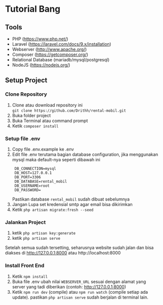 # Tutorial Bang

## Tools

- PHP (https://www.php.net/)
- Laravel (https://laravel.com/docs/9.x/installation)
- Webserver (http://www.apache.org/)
- Composer (https://getcomposer.org/)
- Relational Database (mariadb/mysql/postgresql)
- NodeJS (https://nodejs.org/)

## Setup Project

### Clone Repository

1. Clone atau download repository ini  
   `git clone https://github.com/Drithh/rental-mobil.git`
2. Buka folder project
3. Buka Terminal atau command prompt
4. Ketik `composer install`

### Setup file .env

1. Copy file .env.example ke .env
2. Edit file .env terutama bagian database configuration, jika menggunakan mysql maka default-nya seperti dibawah ini
   ```
    DB_CONNECTION=mysql
    DB_HOST=127.0.0.1
    DB_PORT=3306
    DB_DATABASE=rental_mobil
    DB_USERNAME=root
    DB_PASSWORD=
   ```
   Pastikan database `rental_mobil` sudah dibuat sebelumnya
3. Jangan Lupa set kredensial smtp agar email bisa dikirimkan
4. Ketik `php artisan migrate:fresh --seed`

### Jalankan Project

1. ketik `php artisan key:generate`
2. ketik `php artisan serve`

Setelah semua sudah tersetting, seharusnya website sudah jalan dan bisa diakses di http://127.0.0.1:8000 atau http://localhost:8000

### Install Front End

1. Ketik `npm install`
2. Buka file .env ubah nilai `WEBSERVER_URL` sesuai dengan alamat yang server yang tadi diberikan (contoh: http://127.0.0.1:8000)
3. Ketik `npm run dev` (compile) atau `npm run watch` (compile setiap ada update). pastikan `php artisan serve` sudah berjalan di terminal lain.
